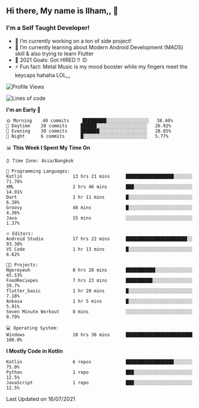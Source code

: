 ## Hi there, My name is Ilham,, 👋


### I'm a Self Taught Developer!
- 🔭 I’m currently working on a ton of side project!
- 🌱 I’m currently learning about Modern Android Development (MADS) skill & also trying to learn Flutter
- 🥅 2021 Goals: Got HIRED !! :D
- ⚡ Fun fact: Metal Music is my mood booster while my fingers meet the keycaps hahaha LOL,,, 



<!--START_SECTION:waka-->
![Profile Views](http://img.shields.io/badge/Profile%20Views-71-blue)

![Lines of code](https://img.shields.io/badge/From%20Hello%20World%20I%27ve%20Written-376095%20lines%20of%20code-blue)

**I'm an Early 🐤** 

```text
🌞 Morning    40 commits     █████████░░░░░░░░░░░░░░░░   38.46% 
🌆 Daytime    28 commits     ██████░░░░░░░░░░░░░░░░░░░   26.92% 
🌃 Evening    30 commits     ███████░░░░░░░░░░░░░░░░░░   28.85% 
🌙 Night      6 commits      █░░░░░░░░░░░░░░░░░░░░░░░░   5.77%

```


📊 **This Week I Spent My Time On** 

```text
⌚︎ Time Zone: Asia/Bangkok

💬 Programming Languages: 
Kotlin                   13 hrs 21 mins      ██████████████████░░░░░░░   71.76% 
XML                      2 hrs 46 mins       ███░░░░░░░░░░░░░░░░░░░░░░   14.91% 
Dart                     1 hr 11 mins        █░░░░░░░░░░░░░░░░░░░░░░░░   6.38% 
Groovy                   48 mins             █░░░░░░░░░░░░░░░░░░░░░░░░   4.36% 
Java                     15 mins             ░░░░░░░░░░░░░░░░░░░░░░░░░   1.37%

🔥 Editors: 
Android Studio           17 hrs 22 mins      ███████████████████████░░   93.38% 
VS Code                  1 hr 13 mins        █░░░░░░░░░░░░░░░░░░░░░░░░   6.62%

🐱‍💻 Projects: 
Ngereyeuh                8 hrs 28 mins       ███████████░░░░░░░░░░░░░░   45.53% 
FoodReciepes             7 hrs 23 mins       ██████████░░░░░░░░░░░░░░░   39.7% 
flutter_basic            1 hr 20 mins        █░░░░░░░░░░░░░░░░░░░░░░░░   7.18% 
Ankasa                   1 hr 5 mins         █░░░░░░░░░░░░░░░░░░░░░░░░   5.91% 
Seven Minute Workout     8 mins              ░░░░░░░░░░░░░░░░░░░░░░░░░   0.79%

💻 Operating System: 
Windows                  18 hrs 36 mins      █████████████████████████   100.0%

```

**I Mostly Code in Kotlin** 

```text
Kotlin                   6 repos             ██████████████████░░░░░░░   75.0% 
Python                   1 repo              ███░░░░░░░░░░░░░░░░░░░░░░   12.5% 
JavaScript               1 repo              ███░░░░░░░░░░░░░░░░░░░░░░   12.5%

```



 Last Updated on 16/07/2021
<!--END_SECTION:waka-->
